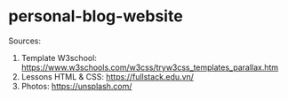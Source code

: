 # personal-blog-website

Sources:

1. Template W3school: https://www.w3schools.com/w3css/tryw3css_templates_parallax.htm
2. Lessons HTML & CSS: https://fullstack.edu.vn/
3. Photos: https://unsplash.com/
